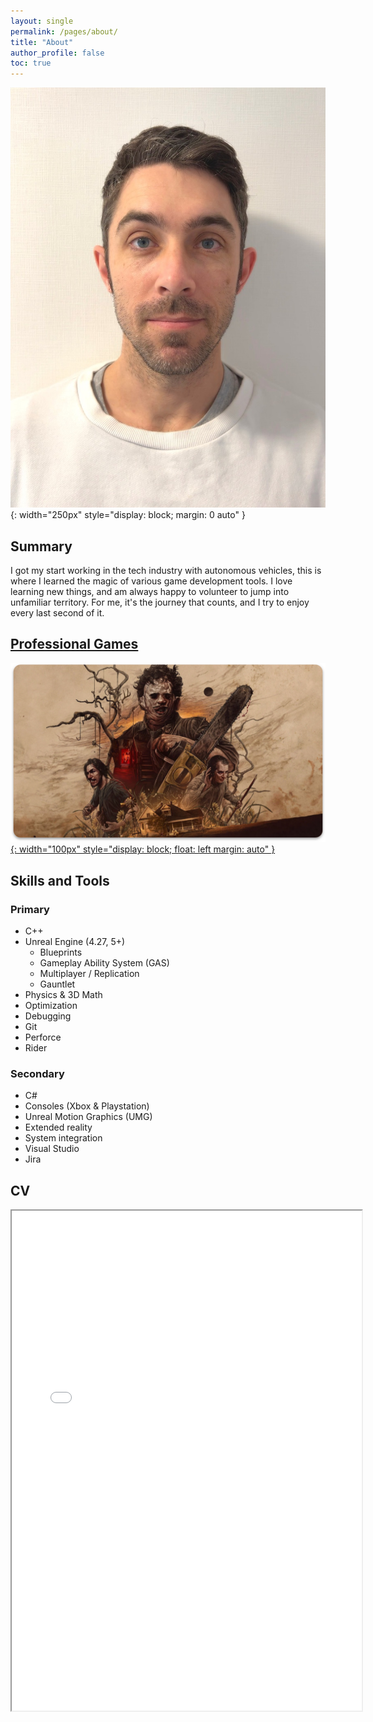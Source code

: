 ```yaml
---
layout: single
permalink: /pages/about/
title: "About"
author_profile: false
toc: true
---
```

![About photo](/assets/images/about-photo.jpeg){: width="250px" style="display: block; margin: 0 auto" }
## Summary
I got my start working in the tech industry with autonomous vehicles, this is where I learned the magic of various game development tools. 
I love learning new things, and am always happy to volunteer to jump into unfamiliar territory. 
For me, it's the journey that counts, and I try to enjoy every last second of it.

## [Professional Games](/pages/games/)
[![TCM image](/assets/images/TCM_image.png){: width="100px" style="display: block; float: left margin: auto" }](https://www.txchainsawgame.com)

## Skills and Tools
### Primary
- C++
- Unreal Engine (4.27, 5+)
    - Blueprints
    - Gameplay Ability System (GAS)
    - Multiplayer / Replication
    - Gauntlet
- Physics & 3D Math
- Optimization
- Debugging
- Git
- Perforce
- Rider

### Secondary
- C# 
- Consoles (Xbox & Playstation)
- Unreal Motion Graphics (UMG)
- Extended reality
- System integration
- Visual Studio
- Jira

## CV
<iframe
    src="/assets/docs/Kurt_Waage_Resume.pdf"
    title="Kurt Waage Resume"
    height="800"
    width="560">
</iframe>
